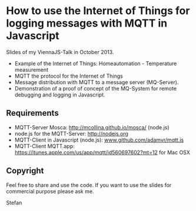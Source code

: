How to use the Internet of Things for logging messages with MQTT in Javascript
==============================================================================

Slides of my ViennaJS-Talk in October 2013.

* Example of the Internet of Things: Homeautomation - Temperature measurement 
* MQTT the protocol for the Internet of Things
* Message distribution with MQTT to a message server (MQ-Server).
* Demonstration of a proof of concept of the MQ-System for remote debugging and logging in Javascript.

Requirements
------------

* MQTT-Server Mosca: http://mcollina.github.io/mosca/ (node.js)
* node.js for the MQTT-Server: http://nodejs.org
* MQTT-Client in Javascript (node.js): www.github.com/adamvr/mqtt.js
* MQTT-Client MQTT.app: https://itunes.apple.com/us/app/mqtt/id560697602?mt=12 for Mac OSX

Copyright
---------

Feel free to share and use the code.
If you want to use the slides for commercial purpose please ask me.

Stefan

